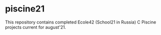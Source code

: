 # piscine21
This repository contains completed Ecole42 (School21 in Russia) C Piscine projects current for august'21.
